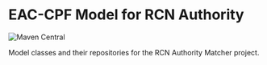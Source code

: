 # EAC-CPF Model for RCN Authority 

![Maven Central](https://img.shields.io/maven-central/v/edu.asu.diging/rcn-model?color=blue)


Model classes and their repositories for the RCN Authority Matcher project.

